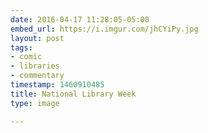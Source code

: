 ```yaml
---
date: 2016-04-17 11:28:05-05:00
embed_url: https://i.imgur.com/jhCYiPy.jpg
layout: post
tags:
- comic
- libraries
- commentary
timestamp: 1460910485
title: National Library Week
type: image

---
```

